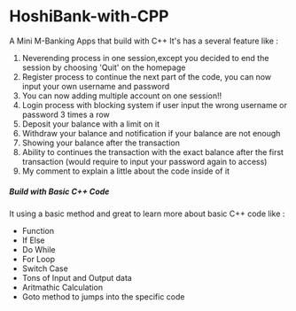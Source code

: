 # HoshiBank-with-CPP
A Mini M-Banking Apps that build with C++ 
It's has a several feature like :
<ol>
<li>Neverending process in one session,except you decided to end the session by choosing 'Quit' on the homepage</li>
<li>Register process to continue the next part of the code, you can now input your own username and password</li>
<li>You can now adding multiple account on one session!!</li>
<li>Login process with blocking system if user input the wrong username or password 3 times a row</li>
<li>Deposit your balance with a limit on it</li>
<li>Withdraw your balance and notification if your balance are not enough</li>
<li>Showing your balance after the transaction</li>
<li>Ability to continues the transaction with the exact balance after the first transaction (would require to input your password again to access)</li>
<li>My comment to explain a little about the code inside of it</li>
</ol>
<h5>Build with Basic C++ Code</h5>
It using a basic method and great to learn more about basic C++ code like :
<ul>
<li>Function</li>
<li>If Else</li>
<li>Do While</li>
<li>For Loop</li>
<li>Switch Case</li>
<li>Tons of Input and Output data</li>
<li>Aritmathic Calculation</li>
<li>Goto method to jumps into the specific code</li>
</ul>
